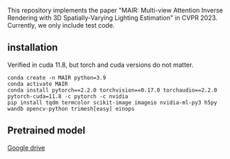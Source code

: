 This repository implements the paper "MAIR: Multi-view Attention Inverse Rendering with 3D Spatially-Varying Lighting Estimation" in CVPR 2023. Currently, we only include test code.


## installation

Verified in cuda 11.8, but torch and cuda versions do not matter.

```
conda create -n MAIR python=3.9
conda activate MAIR
conda install pytorch==2.2.0 torchvision==0.17.0 torchaudio==2.2.0 pytorch-cuda=11.8 -c pytorch -c nvidia
pip install tqdm termcolor scikit-image imageio nvidia-ml-py3 h5py wandb opencv-python trimesh[easy] einops
```

## Pretrained model
[Google drive](https://drive.google.com/drive/folders/1cwm8qZdOJJziTjxJOG1bgqN0Mt-f60-V?usp=drive_link)  
